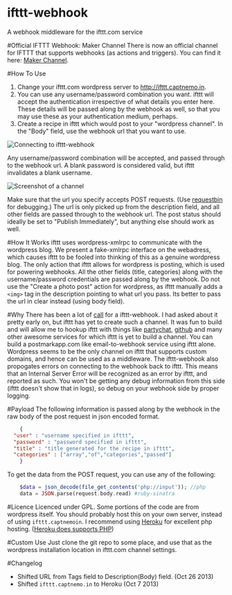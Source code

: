 ifttt-webhook
=============

A webhook middleware for the ifttt.com service

#Official IFTTT Webhook: Maker Channel
There is now an official channel for IFTTT that supports webhooks (as actions and triggers). You can find it here: [Maker Channel](https://ifttt.com/maker).

#How To Use
1. Change your ifttt.com wordpress server to <http://ifttt.captnemo.in>.
2. You can use any username/password combination you want. ifttt will accept the authentication irrespective of what details you enter here. These details will be passed along by the webhook as well, so that you may use these as your authentication medium, perhaps.
3. Create a recipe in ifttt which would post to your "wordpress channel". In the "Body" field, use the webhook url that you want to use.

![Connecting to ifttt-webhook](http://i.imgur.com/RA0Jb.png "You can type in any username/password you want")

Any username/password combination will be accepted, and passed through to the webhook url. A blank password is considered valid, but ifttt invalidates a blank username.

![Screenshot of a channel](http://i.imgur.com/kPpufmZ.png "Sample Channel for use as a webhook")

Make sure that the url you specify accepts POST requests. (Use [requestbin][rb] for debugging.) The url is only picked up from the description field, and all other fields are passed through to the webhook url. The post status should ideally be set to "Publish Immediately", but anything else should work as well.

#How It Works
ifttt uses wordpress-xmlrpc to communicate with the wordpress blog. We present a fake-xmlrpc interface on the webadress, which causes ifttt to be fooled into thinking of this as a genuine wordpress blog. The only action that ifttt allows for wordpress is posting, which is used for powering webhooks. All the other fields (title, categories) along with the username/password credentials are passed along by the webhook. Do not use the "Create a photo post" action for wordpress, as ifttt manually adds a `<img>` tag in the description pointing to what url you pass. Its better to pass the url in clear instead (using body field).

#Why
There has been a lot of [call](http://blog.jazzychad.net/2012/08/05/ifttt-needs-webhooks-stat.html) for a ifttt-webhook. I had asked about it pretty early on, but ifttt has yet to create such a channel. It was fun to build and will allow me to hookup ifttt with things like [partychat][pc], [github][gh] and many other awesome services for which ifttt is yet to build a channel. You can build a postmarkapp.com like email-to-webhook service using ifttt alone. Wordpress seems to be the only channel on ifttt that supports custom domains, and hence can be used as a middleware. The ifttt-webhook also propogates errors on connecting to the webhook back to ifttt. This means that an Internal Server Error will be recognized as an error by ifttt, and reported as such. You won't be getting any debug information from this side (ifttt doesn't show that in logs), so debug on your webhook side by proper logging.

#Payload
The following information is passed along by the webhook in the raw body of the post request in json encoded format.

```json
    {
  "user" : "username specified in ifttt",
  "password" : "password specified in ifttt",
  "title" : "title generated for the recipe in ifttt",
  "categories" : ["array","of","categories","passed"]
    }
```

To get the data from the POST request, you can use any of the following:

```php
    $data = json_decode(file_get_contents('php://input')); //php
    data = JSON.parse(request.body.read) #ruby-sinatra
```
#Licence
Licenced under GPL. Some portions of the code are from wordpress itself. You should probably host this on your own server, instead of using `ifttt.captnemoin`. I recommend using [Heroku](http://heroku.com) for excellent php hosting. ([Heroku does supports PHP](http://stackoverflow.com/questions/13334052/does-heroku-support-php))

#Custom Use
Just clone the git repo to some place, and use that as the wordpress installation location in ifttt.com channel settings.

#Changelog
- Shifted URL from Tags field to Description(Body) field. (Oct 26 2013)
- Shifted `ifttt.captnemo.in` to Heroku (Oct 7 2013)

[pc]: http://partychat-hooks.appspot.com/ "Partychat Hooks"
[gh]: https://help.github.com/articles/post-receive-hooks/ "Github Post receive hooks"
[rb]: http://requestb.in/